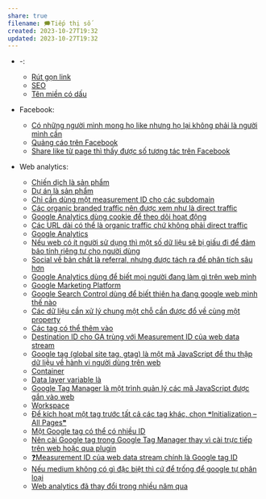 ```yaml
---
share: true
filename: 🗯️Tiếp thị số
created: 2023-10-27T19:32
updated: 2023-10-27T19:32
---
```


- \-: 
    - [Rút gọn link](./R%C3%BAt%20g%E1%BB%8Dn%20link.md#)
    - [SEO](./SEO.md#)
    - [Tên miền có dấu](./T%C3%AAn%20mi%E1%BB%81n%20c%C3%B3%20d%E1%BA%A5u.md#)

- Facebook: 
    - [Có những người mình mong họ like nhưng họ lại không phải là người mình cần](./Facebook/C%C3%B3%20nh%E1%BB%AFng%20ng%C6%B0%E1%BB%9Di%20m%C3%ACnh%20mong%20h%E1%BB%8D%20like%20nh%C6%B0ng%20h%E1%BB%8D%20l%E1%BA%A1i%20kh%C3%B4ng%20ph%E1%BA%A3i%20l%C3%A0%20ng%C6%B0%E1%BB%9Di%20m%C3%ACnh%20c%E1%BA%A7n.md#)
    - [Quảng cáo trên Facebook](./Facebook/Qu%E1%BA%A3ng%20c%C3%A1o%20tr%C3%AAn%20Facebook.md#)
    - [Share like từ page thì thấy được số tương tác trên Facebook](../../Share%20like%20t%E1%BB%AB%20page%20th%C3%AC%20th%E1%BA%A5y%20%C4%91%C6%B0%E1%BB%A3c%20s%E1%BB%91%20t%C6%B0%C6%A1ng%20t%C3%A1c%20tr%C3%AAn%20Facebook.md#)

- Web analytics: 
    - [Chiến dịch là sản phẩm](./Web%20analytics/Chi%E1%BA%BFn%20d%E1%BB%8Bch%20l%C3%A0%20s%E1%BA%A3n%20ph%E1%BA%A9m.md#)
    - [Dự án là sản phẩm](./Web%20analytics/D%E1%BB%B1%20%C3%A1n%20l%C3%A0%20s%E1%BA%A3n%20ph%E1%BA%A9m.md#)
    - [Chỉ cần dùng một measurement ID cho các subdomain](./Web%20analytics/Google%20Analytics/Ch%E1%BB%89%20c%E1%BA%A7n%20d%C3%B9ng%20m%E1%BB%99t%20measurement%20ID%20cho%20c%C3%A1c%20subdomain.md#)
    - [Các organic branded traffic nên được xem như là direct traffic](./Web%20analytics/Google%20Analytics/C%C3%A1c%20organic%20branded%20traffic%20n%C3%AAn%20%C4%91%C6%B0%E1%BB%A3c%20xem%20nh%C6%B0%20l%C3%A0%20direct%20traffic.md#)
    - [Google Analytics dùng cookie để theo dõi hoạt động](./Web%20analytics/Google%20Analytics/Google%20Analytics%20d%C3%B9ng%20cookie%20%C4%91%E1%BB%83%20theo%20d%C3%B5i%20ho%E1%BA%A1t%20%C4%91%E1%BB%99ng.md#)
    - [Các URL dài có thể là organic traffic chứ không phải direct traffic](./Web%20analytics/Google%20Analytics/C%C3%A1c%20URL%20d%C3%A0i%20c%C3%B3%20th%E1%BB%83%20l%C3%A0%20organic%20traffic%20ch%E1%BB%A9%20kh%C3%B4ng%20ph%E1%BA%A3i%20direct%20traffic.md#)
    - [Google Analytics](./Web%20analytics/Google%20Analytics/index.md#)
    - [Nếu web có ít người sử dụng thì một số dữ liệu sẽ bị giấu đi để đảm bảo tính riêng tư cho người dùng](./Web%20analytics/Google%20Analytics/N%E1%BA%BFu%20web%20c%C3%B3%20%C3%ADt%20ng%C6%B0%E1%BB%9Di%20s%E1%BB%AD%20d%E1%BB%A5ng%20th%C3%AC%20m%E1%BB%99t%20s%E1%BB%91%20d%E1%BB%AF%20li%E1%BB%87u%20s%E1%BA%BD%20b%E1%BB%8B%20gi%E1%BA%A5u%20%C4%91i%20%C4%91%E1%BB%83%20%C4%91%E1%BA%A3m%20b%E1%BA%A3o%20t%C3%ADnh%20ri%C3%AAng%20t%C6%B0%20cho%20ng%C6%B0%E1%BB%9Di%20d%C3%B9ng.md#)
    - [Social về bản chất là referral, nhưng được tách ra để phân tích sâu hơn](./Web%20analytics/Google%20Analytics/Social%20v%E1%BB%81%20b%E1%BA%A3n%20ch%E1%BA%A5t%20l%C3%A0%20referral,%20nh%C6%B0ng%20%C4%91%C6%B0%E1%BB%A3c%20t%C3%A1ch%20ra%20%C4%91%E1%BB%83%20ph%C3%A2n%20t%C3%ADch%20s%C3%A2u%20h%C6%A1n.md#)
    - [Google Analytics dùng để biết mọi người đang làm gì trên web mình](./Web%20analytics/Google%20Analytics%20d%C3%B9ng%20%C4%91%E1%BB%83%20bi%E1%BA%BFt%20m%E1%BB%8Di%20ng%C6%B0%E1%BB%9Di%20%C4%91ang%20l%C3%A0m%20g%C3%AC%20tr%C3%AAn%20web%20m%C3%ACnh.md#)
    - [Google Marketing Platform](./Web%20analytics/Google%20Marketing%20Platform.md#)
    - [Google Search Control dùng để biết thiên hạ đang google web mình thế nào](./Web%20analytics/Google%20Search%20Control%20d%C3%B9ng%20%C4%91%E1%BB%83%20bi%E1%BA%BFt%20thi%C3%AAn%20h%E1%BA%A1%20%C4%91ang%20google%20web%20m%C3%ACnh%20th%E1%BA%BF%20n%C3%A0o.md#)
    - [Các dữ liệu cần xử lý chung một chỗ cần được đổ về cùng một property](./Web%20analytics/G%E1%BA%AFn%20tag/C%C3%A1c%20d%E1%BB%AF%20li%E1%BB%87u%20c%E1%BA%A7n%20x%E1%BB%AD%20l%C3%BD%20chung%20m%E1%BB%99t%20ch%E1%BB%97%20c%E1%BA%A7n%20%C4%91%C6%B0%E1%BB%A3c%20%C4%91%E1%BB%95%20v%E1%BB%81%20c%C3%B9ng%20m%E1%BB%99t%20property.md#)
    - [Các tag có thể thêm vào](./Web%20analytics/G%E1%BA%AFn%20tag/C%C3%A1c%20tag%20c%C3%B3%20th%E1%BB%83%20th%C3%AAm%20v%C3%A0o.md#)
    - [Destination ID cho GA trùng với Measurement ID của web data stream](./Web%20analytics/G%E1%BA%AFn%20tag/Destination%20ID%20cho%20GA%20tr%C3%B9ng%20v%E1%BB%9Bi%20Measurement%20ID%20c%E1%BB%A7a%20web%20data%20stream.md#)
    - [Google tag (global site tag, gtag) là một mã JavaScript để thu thập dữ liệu về hành vi người dùng trên web](./Web%20analytics/G%E1%BA%AFn%20tag/Google%20tag%20(global%20site%20tag,%20gtag)%20l%C3%A0%20m%E1%BB%99t%20m%C3%A3%20JavaScript%20%C4%91%E1%BB%83%20thu%20th%E1%BA%ADp%20d%E1%BB%AF%20li%E1%BB%87u%20v%E1%BB%81%20h%C3%A0nh%20vi%20ng%C6%B0%E1%BB%9Di%20d%C3%B9ng%20tr%C3%AAn%20web.md#)
    - [Container](./Web%20analytics/G%E1%BA%AFn%20tag/Google%20Tag%20Manager/Container.md#)
    - [Data layer variable là](./Web%20analytics/G%E1%BA%AFn%20tag/Google%20Tag%20Manager/Data%20layer%20variable%20l%C3%A0.md#)
    - [Google Tag Manager là một trình quản lý các mã JavaScript được gắn vào web](./Web%20analytics/G%E1%BA%AFn%20tag/Google%20Tag%20Manager/Google%20Tag%20Manager%20l%C3%A0%20m%E1%BB%99t%20tr%C3%ACnh%20qu%E1%BA%A3n%20l%C3%BD%20c%C3%A1c%20m%C3%A3%20JavaScript%20%C4%91%C6%B0%E1%BB%A3c%20g%E1%BA%AFn%20v%C3%A0o%20web.md#)
    - [Workspace](./Web%20analytics/G%E1%BA%AFn%20tag/Google%20Tag%20Manager/Workspace.md#)
    - [Để kích hoạt một tag trước tất cả các tag khác, chọn ❝Initialization – All Pages❞](./Web%20analytics/G%E1%BA%AFn%20tag/Google%20Tag%20Manager/%C4%90%E1%BB%83%20k%C3%ADch%20ho%E1%BA%A1t%20m%E1%BB%99t%20tag%20tr%C6%B0%E1%BB%9Bc%20t%E1%BA%A5t%20c%E1%BA%A3%20c%C3%A1c%20tag%20kh%C3%A1c,%20ch%E1%BB%8Dn%20%E2%9D%9DInitialization%20%E2%80%93%20All%20Pages%E2%9D%9E.md#)
    - [Một Google tag có thể có nhiều ID](./Web%20analytics/G%E1%BA%AFn%20tag/M%E1%BB%99t%20Google%20tag%20c%C3%B3%20th%E1%BB%83%20c%C3%B3%20nhi%E1%BB%81u%20ID.md#)
    - [Nên cài Google tag trong Google Tag Manager thay vì cài trực tiếp trên web hoặc qua plugin](./Web%20analytics/G%E1%BA%AFn%20tag/N%C3%AAn%20c%C3%A0i%20Google%20tag%20trong%20Google%20Tag%20Manager%20thay%20v%C3%AC%20c%C3%A0i%20tr%E1%BB%B1c%20ti%E1%BA%BFp%20tr%C3%AAn%20web%20ho%E1%BA%B7c%20qua%20plugin.md#)
    - [❓Measurement ID của web data stream chính là Google tag ID](./Web%20analytics/G%E1%BA%AFn%20tag/%E2%9D%93Measurement%20ID%20c%E1%BB%A7a%20web%20data%20stream%20ch%C3%ADnh%20l%C3%A0%20Google%20tag%20ID.md#)
    - [Nếu medium không có gì đặc biệt thì cứ để trống để google tự phân loại](./Web%20analytics/URL%20builder/N%E1%BA%BFu%20medium%20kh%C3%B4ng%20c%C3%B3%20g%C3%AC%20%C4%91%E1%BA%B7c%20bi%E1%BB%87t%20th%C3%AC%20c%E1%BB%A9%20%C4%91%E1%BB%83%20tr%E1%BB%91ng%20%C4%91%E1%BB%83%20google%20t%E1%BB%B1%20ph%C3%A2n%20lo%E1%BA%A1i.md#)
    - [Web analytics đã thay đổi trong nhiều năm qua](./Web%20analytics/Web%20analytics%20%C4%91%C3%A3%20thay%20%C4%91%E1%BB%95i%20trong%20nhi%E1%BB%81u%20n%C4%83m%20qua.md#)

